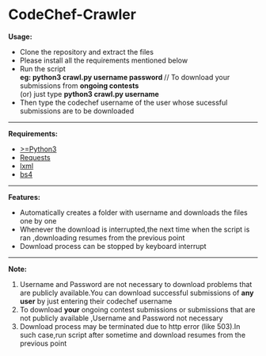 # CodeChef-Crawler

<p><b>Usage:</b></p>
<ul>
<li>Clone the repository and extract the files</li>
<li>Please install all the requirements mentioned below</li>
<li>Run the script
<br><b>eg: python3 crawl.py username password  </b>    //    To download your submissions from <b>ongoing contests</b> <br>
    (or) just type <b>python3 crawl.py username</b></li>
 <li>Then type the codechef username of the user whose sucessful submissions are to be downloaded</li>
 
 </ul>
 
 <hr>
 
 <p><b>Requirements:</b></p>
 <ul>
 <li><a href="https://www.python.org/downloads/"> >=Python3 </a> </li>
 <li><a href="http://docs.python-requests.org/en/master/user/install/">Requests</a></li>
 <li><a href="http://lxml.de/installation.html">lxml</a></li>
 <li><a href="https://www.crummy.com/software/BeautifulSoup/bs4/doc/">bs4</a></li>
 </ul>
 
 <hr>
 
 <p><b>Features:</b></p>
 <ul>
 <li>Automatically creates a folder with username and downloads the files one by one </li>
 <li>Whenever the download is interrupted,the next time when the script is ran ,downloading resumes from the previous point
 </li>
 <li>Download process can be stopped by keyboard interrupt</li>
 </ul>
 
 
 
 <hr>
 
 <p><b>Note:</b></p>
 <ol>
 <li>Username and Password are not necessary to download problems that are publicly available.You can download successful submissions of <b>any user</b> by just entering their codechef username</li>
 <li>To download <b>your</b> ongoing contest submissions or submissions that are not publicly available ,Username and Password  not necessary</li>
 <li>Download process may be terminated due to http error (like 503).In such case,run script after sometime and download resumes from the previous point</li>
 
      
  
